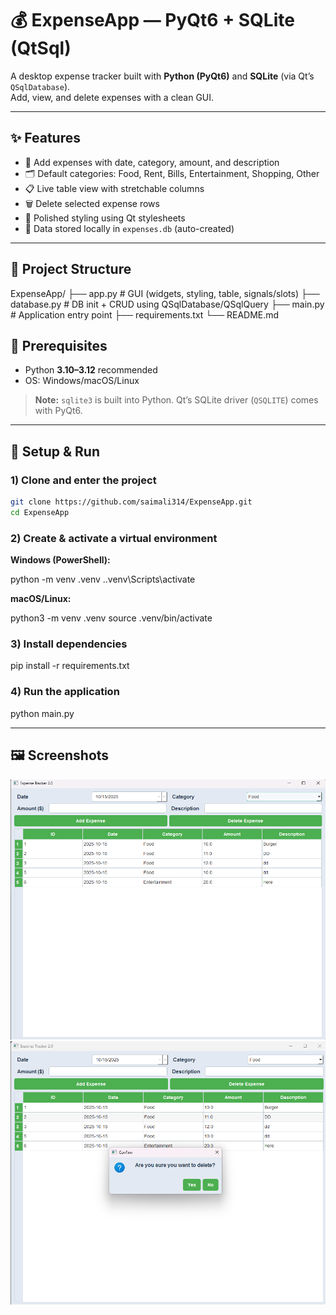 # 💰 ExpenseApp — PyQt6 + SQLite (QtSql)

A desktop expense tracker built with **Python (PyQt6)** and **SQLite** (via Qt’s `QSqlDatabase`).  
Add, view, and delete expenses with a clean GUI.

---

## ✨ Features
- 📅 Add expenses with date, category, amount, and description
- 🗂 Default categories: Food, Rent, Bills, Entertainment, Shopping, Other
- 📋 Live table view with stretchable columns
- 🗑 Delete selected expense rows
- 🎨 Polished styling using Qt stylesheets
- 💾 Data stored locally in `expenses.db` (auto-created)

---

## 🧱 Project Structure
ExpenseApp/
├── app.py # GUI (widgets, styling, table, signals/slots)
├── database.py # DB init + CRUD using QSqlDatabase/QSqlQuery
├── main.py # Application entry point
├── requirements.txt
└── README.md

## 🧰 Prerequisites
- Python **3.10–3.12** recommended
- OS: Windows/macOS/Linux

> **Note:** `sqlite3` is built into Python. Qt’s SQLite driver (`QSQLITE`) comes with PyQt6.

---


## 🚀 Setup & Run

### 1) Clone and enter the project
```bash
git clone https://github.com/saimali314/ExpenseApp.git
cd ExpenseApp
```
### 2️) Create & activate a virtual environment

<b>Windows (PowerShell):</b>

python -m venv .venv
.\.venv\Scripts\activate


<b>macOS/Linux:</b>

python3 -m venv .venv
source .venv/bin/activate

### 3) Install dependencies
pip install -r requirements.txt

### 4) Run the application
python main.py

---

## 🖼️ Screenshots
![Main Window](screenshots/ExpenseApp.png)
![Main Window](screenshots/ExpenseApp2.png)
